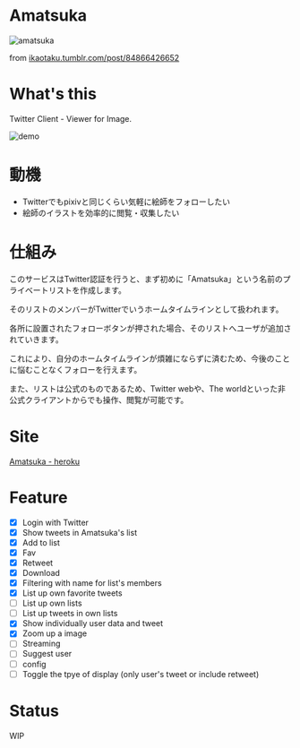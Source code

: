 Amatsuka
=======

![amatsuka](https://38.media.tumblr.com/3249e7c1e5e56fa32ea0d2dc29de3be2/tumblr_n54i8vGyOT1s4qvrdo1_500.gif)

from <a href="http://ikaotaku.tumblr.com/post/84866426652" target="_blank">ikaotaku.tumblr.com/post/84866426652</a>


What's this
========

Twitter Client - Viewer for Image.

![demo](https://dl.dropboxusercontent.com/u/31717228/898/Amatsuka/demnmo.gif)

動機
======

- Twitterでもpixivと同じくらい気軽に絵師をフォローしたい
- 絵師のイラストを効率的に閲覧・収集したい

仕組み
======

このサービスはTwitter認証を行うと、まず初めに「Amatsuka」という名前のプライベートリストを作成します。

そのリストのメンバーがTwitterでいうホームタイムラインとして扱われます。

各所に設置されたフォローボタンが押された場合、そのリストへユーザが追加されていきます。

これにより、自分のホームタイムラインが煩雑にならずに済むため、今後のことに悩むことなくフォローを行えます。

また、リストは公式のものであるため、Twitter webや、The worldといった非公式クライアントからでも操作、閲覧が可能です。

Site
======

<a href="http://amatsuka.herokuapp.com/" target="_blank">Amatsuka - heroku</a>

Feature
======

- [x] Login with Twitter
- [x] Show tweets in Amatsuka's list
- [x] Add to list
- [x] Fav
- [x] Retweet
- [x] Download
- [x] Filtering with name for list's members
- [x] List up own favorite tweets
- [ ] List up own lists
- [ ] List up tweets in own lists
- [x] Show individually user data and tweet
- [x] Zoom up a image
- [ ] Streaming
- [ ] Suggest user
- [ ] config
- [ ] Toggle the tpye of display (only user's tweet or include retweet)

Status
=======

WIP

